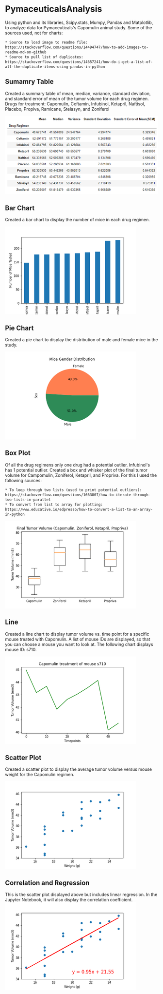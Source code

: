 # PymaceuticalsAnalysis
Using python and its libraries, Scipy.stats, Mumpy, Pandas and Matplotlib, to analyze data for Pymaceuticals's Capomulin animal study. Some of the sources used, not for charts:
    
    * Source to load image to readme file: https://stackoverflow.com/questions/14494747/how-to-add-images-to-readme-md-on-github
    * Source to pull list of duplicates:  https://stackoverflow.com/questions/14657241/how-do-i-get-a-list-of-all-the-duplicate-items-using-pandas-in-python

## Sumamry Table
Created a summary table of mean, median, variance, standard deviation, and standard error of mean of the tumor volume for each drug regimen. Drugs for treatment: Capomulin, Ceftamin, Infubinol, Ketapril, Naftisol, Placebo, Propiva, Ramicane, Stelasyn, and Zoniferol

![alt text](https://github.com/savi09/PymaceuticalsAnalysis/blob/7f709c5792479447344288ec903d68c3eba29179/Charts/Drug%20Regimen_Summary%20Table%20(Screenshot).png)

## Bar Chart
Created a bar chart to display the number of mice in each drug regimen.

![alt text](https://github.com/savi09/PymaceuticalsAnalysis/blob/df85942d227223dcda5ae03e84edc258d81953c8/Charts/Number%20of%20Mice%20Tested.png)

## Pie Chart
Created a pie chart to display the distribution of male and female mice in the study.

![alt text](https://github.com/savi09/PymaceuticalsAnalysis/blob/df85942d227223dcda5ae03e84edc258d81953c8/Charts/Mice%20Gender%20Distribution.png)

## Box Plot
Of all the drug regimens only one drug had a potential outlier. Infubinol's has 1 potential outlier. Created a box and whisker plot of the final tumor volume for Campomulin, Zoniferol, Ketapril, and Propriva. For this I used the following sources:
  
    * To loop through two lists (used to print potential outliers): https://stackoverflow.com/questions/1663807/how-to-iterate-through-two-lists-in-parallel
    * To convert from list to array for plotting: https://www.educative.io/edpresso/how-to-convert-a-list-to-an-array-in-python

![alt text](https://github.com/savi09/PymaceuticalsAnalysis/blob/df85942d227223dcda5ae03e84edc258d81953c8/Charts/Final%20Tumor%20Volume.png)

## Line 
Created a line chart to display tumor volume vs. time point for a specific mouse treated with Capomulin. A list of mouse IDs are displayed, so that you can choose a mouse you want to look at. The following chart displays mouse ID: s710.

![alt text](https://github.com/savi09/PymaceuticalsAnalysis/blob/df85942d227223dcda5ae03e84edc258d81953c8/Charts/Tumor%20Volume%20over%20time%20for%20mouse%20of%20choice.png)

## Scatter Plot
Created a scatter plot to display the average tumor volume versus mouse weight for the Capomulin regimen.

![alt text](https://github.com/savi09/PymaceuticalsAnalysis/blob/df85942d227223dcda5ae03e84edc258d81953c8/Charts/Scatter%20Plot_Avg%20Tumor%20Volume%20vs.%20Mouse%20Weight.png)

## Correlation and Regression
This is the scatter plot displayed above but includes linear regression. In the Jupyter Notebook, it will also display the correlation coefficient.
![alt text](https://github.com/savi09/PymaceuticalsAnalysis/blob/df85942d227223dcda5ae03e84edc258d81953c8/Charts/Correlation%20Linear%20Reg.png)

